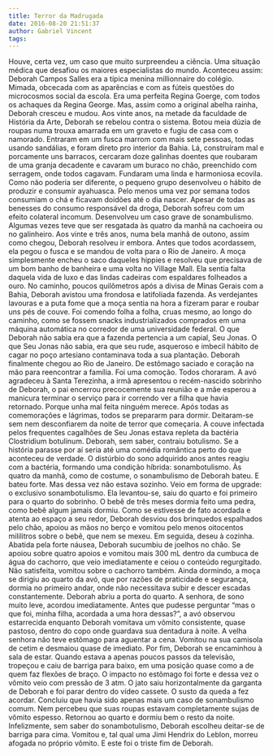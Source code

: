 ```yaml
---
title: Terror da Madrugada
date: 2016-08-20 21:51:37
author: Gabriel Vincent
tags:
---
```

Houve, certa vez, um caso que muito surpreendeu a ciência. Uma situação médica que desafiou os maiores especialistas do mundo. Aconteceu assim:
Deborah Campos Salles era a típica menina millionnaire do colégio. Mimada, obcecada com as aparências e com as fúteis questões do microcosmos social da escola. Era uma perfeita Regina Goerge, com todos os achaques da Regina George. Mas, assim como a original abelha rainha, Deborah cresceu e mudou.
Aos vinte anos, na metade da faculdade de História da Arte, Deborah se rebelou contra o sistema. Botou meia dúzia de roupas numa trouxa amarrada em um graveto e fugiu de casa com o namorado. Entraram em um fusca marrom com mais sete pessoas, todas usando sandálias, e foram direto pro interior da Bahia. Lá, construíram mal e porcamente uns barracos, cercaram doze galinhas doentes que roubaram de uma granja decadente e cavaram um buraco no chão, preenchido com serragem, onde todos cagavam. Fundaram uma linda e harmoniosa ecovila.
Como não poderia ser diferente, o pequeno grupo desenvolveu o hábito de produzir e consumir ayahuasca. Pelo menos uma vez por semana todos consumiam o chá e ficavam doidões até o dia nascer. Apesar de todas as benesses do consumo responsável da droga, Deborah sofreu com um efeito colateral incomum. Desenvolveu um caso grave de sonambulismo. Algumas vezes teve que ser resgatada às quatro da manhã na cachoeira ou no galinheiro.
Aos vinte e três anos, numa bela manhã de outono, assim como chegou, Deborah resolveu ir embora. Antes que todos acordassem, ela pegou o fusca e se mandou de volta para o Rio de Janeiro. A moça simplesmente encheu o saco daqueles hippies e resolveu que precisava de um bom banho de banheira e uma volta no Village Mall. Ela sentia falta daquela vida de luxo e das lindas cadeiras com espaldares folheados a ouro.
No caminho, poucos quilômetros após a divisa de Minas Gerais com a Bahia, Deborah avistou uma frondosa e latifoliada fazenda. As verdejantes lavouras e a puta fome que a moça sentia na hora a fizeram parar e roubar uns pés de couve. Foi comendo folha a folha, cruas mesmo, ao longo do caminho, como se fossem snacks industrializados comprados em uma máquina automática no corredor de uma universidade federal.
O que Deborah não sabia era que a fazenda pertencia a um capial, Seu Jonas. O que Seu Jonas não sabia, era que seu rude, asqueroso e imbecil hábito de cagar no poço artesiano contaminava toda a sua plantação.
Deborah finalmente chegou ao Rio de Janeiro. De estômago saciado e coração na mão para reencontrar a família. Foi uma comoção. Todos choraram. A avó agradeceu à Santa Terezinha, a irmã apresentou o recém-nascido sobrinho de Deborah, o pai encerrou precocemente sua reunião e a mãe esperou a manicura terminar o serviço para ir correndo ver a filha que havia retornado. Porque unha mal feita ninguém merece.
Após todas as comemorações e lágrimas, todos se prepararm para dormir. Deitaram-se sem nem desconfiarem da noite de terror que começaria. A couve infectada pelos frequentes cagalhões de Seu Jonas estava repleta da bactéria Clostridium botulinum. Deborah, sem saber, contraiu botulismo. Se a história parasse por aí seria até uma comédia romântica perto do que aconteceu de verdade. O distúrbio do sono adquirido anos antes reagiu com a bactéria, formando uma condição híbrida: sonambotulismo.
Às quatro da manhã, como de costume, o sonambulismo de Deborah bateu. E bateu forte. Mas dessa vez não estava sozinho. Veio em forma de upgrade: o exclusivo sonambotulismo. Ela levantou-se, saiu do quarto e foi primeiro para o quarto do sobrinho. O bebê de três meses dormia feito uma pedra, como bebê algum jamais dormiu. Como se estivesse de fato acordada e atenta ao espaço a seu redor, Deborah desviou dos brinquedos espalhados pelo chão, apoiou as mãos no berço e vomitou pelo menos oitocentos mililitros sobre o bebê, que nem se mexeu.
Em seguida, deseu à cozinha. Abatida pela forte náusea, Deborah sucumbiu de joelhos no chão. Se apoiou sobre quatro apoios e vomitou mais 300 mL dentro da cumbuca de água do cachorro, que veio imediatamente e ceiou o conteúdo regurgitado. Não satisfeita, vomitou sobre o cachorro também.
Ainda dormindo, a moça se dirigiu ao quarto da avó, que por razões de praticidade e segurança, dormia no primeiro andar, onde não necessitava subir e descer escadas constantemente. Deborah abriu a porta do quarto. A senhora, de sono muito leve, acordou imediatamente. Antes que pudesse perguntar “mas o que foi, minha filha, acordada a uma hora dessas?”, a avó observou estarrecida enquanto Deborah vomitava um vômito consistente, quase pastoso, dentro do copo onde guardava sua dentadura à noite. A velha senhora não teve estômago para aguentar a cena. Vomitou na sua camisola de cetim e desmaiou quase de imediato.
Por fim, Deborah se encaminhou à sala de estar. Quando estava a apenas poucos passos da televisão, tropeçou e caiu de barriga para baixo, em uma posição quase como a de quem faz flexões de braço. O impacto no estômago foi forte e dessa vez o vômito veio com pressão de 3 atm. O jato saiu horizontalmente da garganta de Deborah e foi parar dentro do vídeo cassete. O susto da queda a fez acordar. Concluiu que havia sido apenas mais um caso de sonambulismo comum. Nem percebeu que suas roupas estavam completamente sujas de vômito espesso. Retornou ao quarto e dormiu bem o resto da noite.
Infelizmente, sem saber do sonambotulismo, Deborah escolheu deitar-se de barriga para cima. Vomitou e, tal qual uma Jimi Hendrix do Leblon, morreu afogada no próprio vômito. E este foi o triste fim de Deborah.
